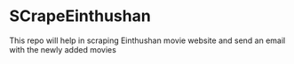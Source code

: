 # SCrapeEinthushan
This repo will help in scraping Einthushan movie website and send an email with the newly added movies 
